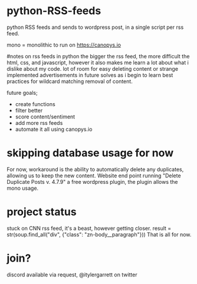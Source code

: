 # python-RSS-feeds
python RSS feeds and sends to wordpress post, in a single script per rss feed.

mono = monolithic to run on https://canopys.io 

#notes on rss feeds in python
the bigger the rss feed, the more difficult the html, css, and javascript, however it also makes me learn a lot about what i dislike about my code. lot of room for easy deleting content or strange implemented advertisements in future solves as i begin to learn best practices for wildcard matching removal of content.

future goals;
- create functions
- filter better
- score content/sentiment
- add more rss feeds
- automate it all using canopys.io

# skipping database usage for now
For now, workaround is the ability to automatically delete any duplicates, allowing us to keep the new content.
Website end point running "Delete Duplicate Posts v. 4.7.9" a free wordpress plugin, the plugin allows the mono usage.


# project status
stuck on CNN rss feed, it's a beast, however getting closer.
    result = str(soup.find_all("div", {"class": "zn-body__paragraph"}))
That is all for now.

# join?
discord available via request, @itylergarrett on twitter
